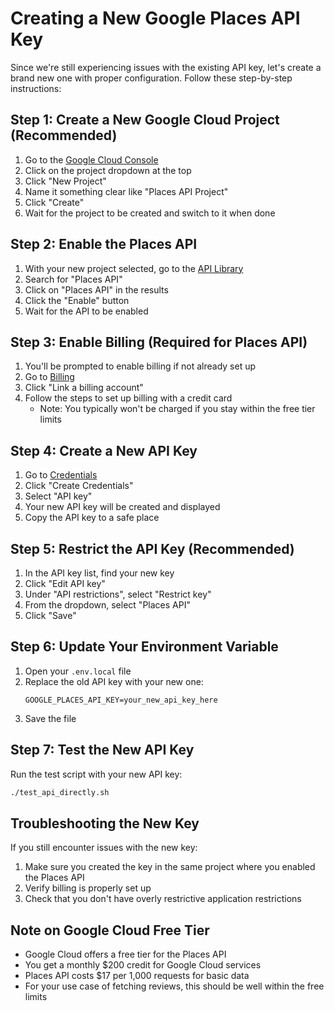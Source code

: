 # Creating a New Google Places API Key

Since we're still experiencing issues with the existing API key, let's create a brand new one with proper configuration. Follow these step-by-step instructions:

## Step 1: Create a New Google Cloud Project (Recommended)

1. Go to the [Google Cloud Console](https://console.cloud.google.com/)
2. Click on the project dropdown at the top
3. Click "New Project"
4. Name it something clear like "Places API Project"
5. Click "Create"
6. Wait for the project to be created and switch to it when done

## Step 2: Enable the Places API

1. With your new project selected, go to the [API Library](https://console.cloud.google.com/apis/library)
2. Search for "Places API"
3. Click on "Places API" in the results
4. Click the "Enable" button
5. Wait for the API to be enabled

## Step 3: Enable Billing (Required for Places API)

1. You'll be prompted to enable billing if not already set up
2. Go to [Billing](https://console.cloud.google.com/billing)
3. Click "Link a billing account"
4. Follow the steps to set up billing with a credit card
   - Note: You typically won't be charged if you stay within the free tier limits

## Step 4: Create a New API Key

1. Go to [Credentials](https://console.cloud.google.com/apis/credentials)
2. Click "Create Credentials"
3. Select "API key"
4. Your new API key will be created and displayed
5. Copy the API key to a safe place

## Step 5: Restrict the API Key (Recommended)

1. In the API key list, find your new key
2. Click "Edit API key"
3. Under "API restrictions", select "Restrict key"
4. From the dropdown, select "Places API"
5. Click "Save"

## Step 6: Update Your Environment Variable

1. Open your `.env.local` file
2. Replace the old API key with your new one:
   ```
   GOOGLE_PLACES_API_KEY=your_new_api_key_here
   ```
3. Save the file

## Step 7: Test the New API Key

Run the test script with your new API key:
```bash
./test_api_directly.sh
```

## Troubleshooting the New Key

If you still encounter issues with the new key:
1. Make sure you created the key in the same project where you enabled the Places API
2. Verify billing is properly set up
3. Check that you don't have overly restrictive application restrictions

## Note on Google Cloud Free Tier

- Google Cloud offers a free tier for the Places API
- You get a monthly $200 credit for Google Cloud services
- Places API costs $17 per 1,000 requests for basic data
- For your use case of fetching reviews, this should be well within the free limits 